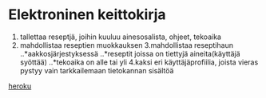# Elektroninen keittokirja

1. tallettaa reseptjä, joihin kuuluu ainesosalista, ohjeet, tekoaika
2. mahdollistaa reseptien muokkauksen
3.mahdollistaa reseptihaun
	..*aakkosjärjestyksessä
	..*reseptit joissa on tiettyjä aineita(käyttäjä syöttää)
	..*tekoaika on alle tai yli
4.kaksi eri käyttäjäprofiilia, joista vieras pystyy vain tarkkailemaan tietokannan sisältöä	
	


[heroku](http://tsohapython.herokuapp.com/)
